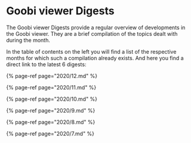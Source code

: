 # Goobi viewer Digests

The Goobi viewer Digests provide a regular overview of developments in the Goobi viewer. They are a brief compilation of the topics dealt with during the month. 

In the table of contents on the left you will find a list of the respective months for which such a compilation already exists. And here you find a direct link to the latest 6 digests:

{% page-ref page="2020/12.md" %}

{% page-ref page="2020/11.md" %}

{% page-ref page="2020/10.md" %}

{% page-ref page="2020/9.md" %}

{% page-ref page="2020/8.md" %}

{% page-ref page="2020/7.md" %}

